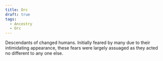 ```yaml
---
title: Orc
draft: true
tags:
  - Ancestry
  - Orc
---
```


Descendants of changed humans. Initially feared by many due to their intimidating appearance, these fears were largely assuaged as they acted no different to any one else. 